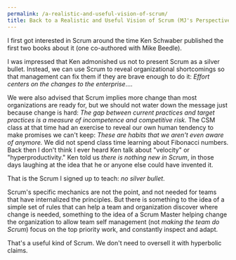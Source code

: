 ```yaml
---
permalink: /a-realistic-and-useful-vision-of-scrum/
title: Back to a Realistic and Useful Vision of Scrum (MJ's Perspective Only)
---
```

I first got interested in Scrum around the time Ken Schwaber published the first two books about it (one co-authored with Mike Beedle).

I was impressed that Ken admonished us not to present Scrum as a silver bullet.   Instead, we can use Scrum to reveal organizational shortcomings so that management can fix them if they are brave enough to do it: _Effort centers on the changes to the enterprise_....

We were also advised that Scrum implies more change than most organizations are ready for, but we should not water down the message just because change is hard: _The gap between current practices and target practices is a measure of incompetence and competitive risk._ The CSM class at that time had an exercise to reveal our own human tendency to make promises we can't keep: _These are habits that we aren't even aware of anymore._ We did not spend class time learning about Fibonacci numbers.  Back then I don't think I ever heard Ken talk about "velocity" or "hyperproductivity."  Ken told us _there is nothing new in Scrum_, in those days laughing at the idea that he or anyone else could have invented it.

That is the Scrum I signed up to teach: _no silver bullet_.   

Scrum's specific mechanics are not the point, and not needed for teams that have internalized the principles.  But there is something to the idea of a simple set of rules that can help a team and organization discover where change is needed, something to the idea of a Scrum Master helping change the organization to allow team self management (not *making the team do Scrum*) focus on the top priority work, and constantly inspect and adapt.

That's a useful kind of Scrum.  We don't need to oversell it with hyperbolic claims.
